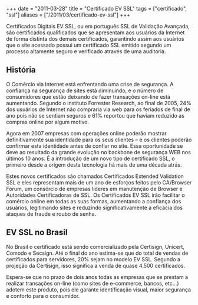 +++
date = "2011-03-28"
title = "Certificado EV SSL"
tags = ["certificado", "ssl"]
aliases = ["/2011/03/certificado-ev-ssl"]
+++

Certificados Digitais EV SSL, ou em português SSL de Validação Avançada, são certificados qualificados que se apresentam aos usuários da Internet de forma distinta dos demais certificados, garantindo assim aos usuários que o site acessado possui um certificado SSL emitido segundo um processo altamente seguro e verificado através de uma auditoria.

## História

O Comércio via Internet está enfrentando uma crise de segurança. A confiança na segurança de sites está diminuindo, e o número de consumidores que estão deixando de fazer transações on-line está aumentando. Segundo o instituto Forrester Research, ao final de 2005, 24% dos usuários de Internet não compraria via web para os feriados de final de ano pois não se sentiam seguros e 61% reportou que haviam reduzido as compras online por algum motivo.

Agora em 2007 empresas com operações online poderão mostrar definitivamente sua identidade para os seus clientes – e os clientes poderão confirmar esta identidade antes de confiar no site. Essa oportunidade se deve ao resultado da grande evolução no backbone de segurança WEB nos últimos 10 anos. É a introdução de um novo tipo de certificado SSL, o primeiro desde a origem desta tecnologia há mais de uma década atrás.

Estes novos certificados são chamados Certificados Extended Validation SSL e eles representam mais de um ano de esforços feitos pelo CA/Browser Fórum, um consórcio de empresas líderes em manutenção de Browser e Autoridades Certificadoras de SSL. Os Certificados EV SSL irão facilitar o comércio online em todas as suas formas, aumentando a confiança dos usuários, legitimando sites e reduzindo significativamente a eficácia dos ataques de fraude e roubo de senha.


## EV SSL no Brasil

No Brasil o certificado está sendo comercializado pela Certisign, Unicert, Comodo e Secsign. Até o final do ano estima-se que do total de vendas de certificados para servidores, 20% sejam no modelo EV SSL. Segundo a projeção da Certisign, isso significa a venda de quase 4.500 certificados.

Espera-se que no prazo de dois anos todas as empresas que se prestam a realizar transações on-line (como sites de e-commerce, bancos, etc...) adotem este produto, pois ele garante identificação visual, maior segurança e conforto para o consumidor.
